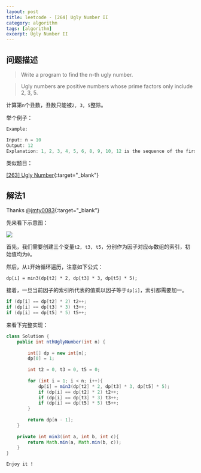 ```yaml
---
layout: post
title: leetcode - [264] Ugly Number II
category: algorithm
tags: [algorithm]
excerpt: Ugly Number II
---
```


## 问题描述  

> Write a program to find the n-th ugly number.  

> Ugly numbers are positive numbers whose prime factors only include 2, 3, 5.   

计算第`n`个丑数，丑数只能被`2, 3, 5`整除。  


举个例子：  

``` java
Example:

Input: n = 10
Output: 12
Explanation: 1, 2, 3, 4, 5, 6, 8, 9, 10, 12 is the sequence of the first 10 ugly numbers.
```

类似题目：  

[[263] Ugly Number](http://yaoyichen.cn/algorithm/2020/06/25/leetcode-263.html){:target="_blank"}  

## 解法1  

Thanks [@jmty0083](https://leetcode.com/problems/ugly-number-ii/discuss/69364/My-16ms-C%2B%2B-DP-solution-with-short-explanation){:target="_blank"}  

先来看下示意图：  

![](https://yyc-images.oss-cn-beijing.aliyuncs.com/leetcode_264_key.png)  

首先，我们需要创建三个变量`t2, t3, t5`，分别作为因子对应`dp`数组的索引，初始值均为`0`。  

然后，从`1`开始循环遍历，注意如下公式：  

`dp[i] = min3(dp[t2] * 2, dp[t3] * 3, dp[t5] * 5);`  

接着，一旦当前因子的索引所代表的值乘以因子等于`dp[i]`，索引都需要加一。  

``` java
if (dp[i] == dp[t2] * 2) t2++;
if (dp[i] == dp[t3] * 3) t3++;
if (dp[i] == dp[t5] * 5) t5++;
```

来看下完整实现：  


``` java
class Solution {
    public int nthUglyNumber(int n) {
        
        int[] dp = new int[n];
        dp[0] = 1;
        
        int t2 = 0, t3 = 0, t5 = 0;
        
        for (int i = 1; i < n; i++){
            dp[i] = min3(dp[t2] * 2, dp[t3] * 3, dp[t5] * 5);
            if (dp[i] == dp[t2] * 2) t2++;
            if (dp[i] == dp[t3] * 3) t3++;
            if (dp[i] == dp[t5] * 5) t5++;
        }
        
        return dp[n - 1];
    }
    
    private int min3(int a, int b, int c){
        return Math.min(a, Math.min(b, c));
    }
}
```

`Enjoy it ! `